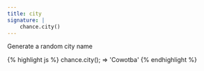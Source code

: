 ```yaml
---
title: city
signature: |
    chance.city()
---
```


Generate a random city name

{% highlight js %}
chance.city();
=> 'Cowotba'
{% endhighlight %}
